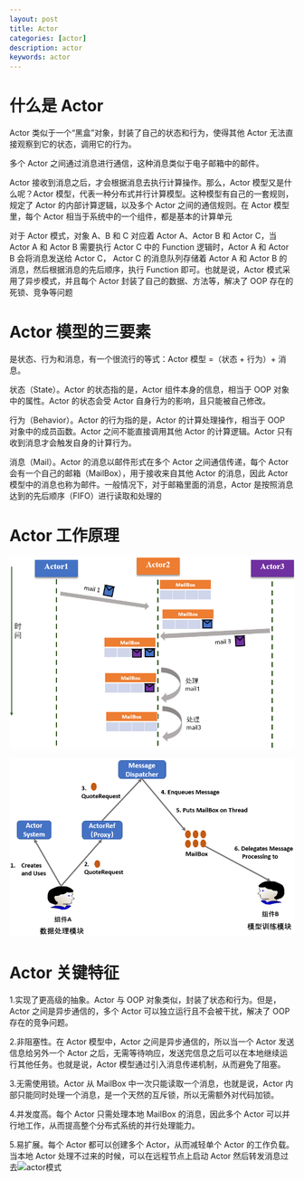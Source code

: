 ```yaml
---
layout: post
title: Actor 
categories: [actor]
description: actor
keywords: actor
---
```


# 什么是 Actor

Actor 类似于一个“黑盒”对象，封装了自己的状态和行为，使得其他 Actor 无法直接观察到它的状态，调用它的行为。

多个 Actor 之间通过消息进行通信，这种消息类似于电子邮箱中的邮件。

Actor 接收到消息之后，才会根据消息去执行计算操作。那么，Actor 模型又是什么呢？Actor 模型，代表一种分布式并行计算模型。这种模型有自己的一套规则，规定了 Actor 的内部计算逻辑，以及多个 Actor 之间的通信规则。在 Actor 模型里，每个 Actor 相当于系统中的一个组件，都是基本的计算单元



对于 Actor 模式，对象 A、B 和 C 对应着 Actor A、Actor B 和 Actor C，当 Actor A 和 Actor B 需要执行 Actor C 中的 Function 逻辑时，Actor A 和 Actor B 会将消息发送给 Actor C， Actor C 的消息队列存储着 Actor A 和 Actor B 的消息，然后根据消息的先后顺序，执行 Function 即可。也就是说，Actor 模式采用了异步模式，并且每个 Actor 封装了自己的数据、方法等，解决了 OOP 存在的死锁、竞争等问题



# Actor 模型的三要素

是状态、行为和消息，有一个很流行的等式：Actor 模型 =（状态 + 行为）+ 消息。

状态（State）。Actor 的状态指的是，Actor 组件本身的信息，相当于 OOP 对象中的属性。Actor 的状态会受 Actor 自身行为的影响，且只能被自己修改。

行为（Behavior）。Actor 的行为指的是，Actor 的计算处理操作，相当于 OOP 对象中的成员函数。Actor 之间不能直接调用其他 Actor 的计算逻辑。Actor 只有收到消息才会触发自身的计算行为。

消息（Mail）。Actor 的消息以邮件形式在多个 Actor 之间通信传递，每个 Actor 会有一个自己的邮箱（MailBox），用于接收来自其他 Actor 的消息，因此 Actor 模型中的消息也称为邮件。一般情况下，对于邮箱里面的消息，Actor 是按照消息达到的先后顺序（FIFO）进行读取和处理的



# Actor 工作原理

![actor1](/images/posts/actor1.png)

![actor2](/images/posts/actor2.png)

# Actor 关键特征



1.实现了更高级的抽象。Actor 与 OOP 对象类似，封装了状态和行为。但是，Actor 之间是异步通信的，多个 Actor 可以独立运行且不会被干扰，解决了 OOP 存在的竞争问题。

2.非阻塞性。在 Actor 模型中，Actor 之间是异步通信的，所以当一个 Actor 发送信息给另外一个 Actor 之后，无需等待响应，发送完信息之后可以在本地继续运行其他任务。也就是说，Actor 模型通过引入消息传递机制，从而避免了阻塞。

3.无需使用锁。Actor 从 MailBox 中一次只能读取一个消息，也就是说，Actor 内部只能同时处理一个消息，是一个天然的互斥锁，所以无需额外对代码加锁。

4.并发度高。每个 Actor 只需处理本地 MailBox 的消息，因此多个 Actor 可以并行地工作，从而提高整个分布式系统的并行处理能力。

5.易扩展。每个 Actor 都可以创建多个 Actor，从而减轻单个 Actor 的工作负载。当本地 Actor 处理不过来的时候，可以在远程节点上启动 Actor 然后转发消息过去![actor模式](/Users/jessica/ideaproject-github/jessica0530.github.io/images/posts/actor模式.png)